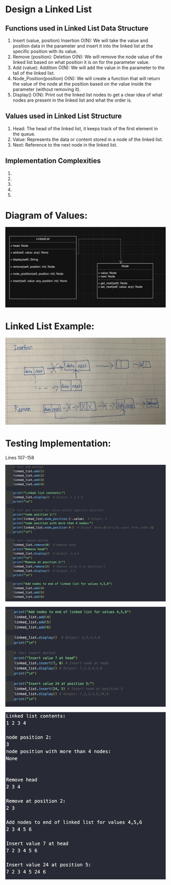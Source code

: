 <h1>Design a Linked List</h1>
<h2>Functions used in Linked List Data Structure</h2>
<ol>
<li>Insert (value, position) Insertion O(N): We will take the value and position data in the parameter and insert it into the linked list at the specific position with its value.</li>
<li>Remove (position): Deletion O(N): We will remove the node value of the linked list based on what position it is on for the parameter value.</li>
<li>Add (value): Addition O(N): We will add the value in the parameter to the tail of the linked list.</li>
<li>Node_Position(position) O(N): We will create a function that will return the value of the node at the position based on the value inside the parameter (without removing it).</li>
<li>Display() O(N): Print out the linked list nodes to get a clear idea of what nodes are present in the linked list and what the order is.</li>
</ol>
<h2>Values used in Linked List Structure</h2>
<ol>
<li>Head: The head of the linked list, it keeps track of the first element in the queue.</li>
<li>Value: Represents the data or content stored in a node of the linked list.</li>
<li>Next: Reference to the next node in the linked list.</li>
</ol>

<h2> Implementation Complexities </h2>
<ol>
<li></li>
<li></li>
<li></li>
<li></li>
<li></li>
</ol>

<h1>Diagram of Values:</h1>

![](uml.png)

<h1>Linked List Example:</h1>

![](example.png)

<h1>Testing Implementation:</h1>
<span>Lines 107-158</span>

![](linkedlist1.png)

![](linkedlist2.png)

![](linkedlist3.png)
